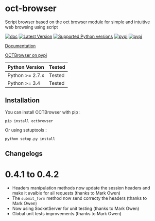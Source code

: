 # oct-browser
Script browser based on the oct browser module for simple and intuitive web browsing using script

[![doc](https://readthedocs.org/projects/octbrowser/badge/?version=latest)](http://oct.readthedocs.org/en/latest/)
[![Latest Version](https://pypip.in/version/octbrowser/badge.svg?style=flat)](https://pypi.python.org/pypi/octbrowser/)
[![Supported Python versions](https://pypip.in/py_versions/octbrowser/badge.svg?style=flat)](https://pypi.python.org/pypi/octbrowser/)
[![pypi](https://pypip.in/status/octbrowser/badge.svg?style=flat)](https://pypi.python.org/pypi/octbrowser/)
[![pypi](https://pypip.in/license/octbrowser/badge.svg?style=flat)](https://pypi.python.org/pypi/octbrowser/)

[Documentation](http://octbrowser.readthedocs.org/en/latest/)

[OCTBrowser on pypi](https://pypi.python.org/pypi/octbrowser)

Python Version | Tested |
-------------- | -------|
Python >= 2.7.x|Tested|
Python >= 3.4|Tested|

Installation
------------

You can install OCTBrowser with pip :

`pip install octbrowser`

Or using setuptools :

`python setup.py install`

Changelogs
----------

0.4.1 to 0.4.2
==============

* Headers manipulation methods now update the session headers and make it avaible for all requests (thanks to Mark Owen)
* The ``submit_form`` method now send correcty the headers (thanks to Mark Owen)
* Now using SocketServer for unit testing (thanks to Mark Owen)
* Global unit tests improvements (thanks to Mark Owen)
